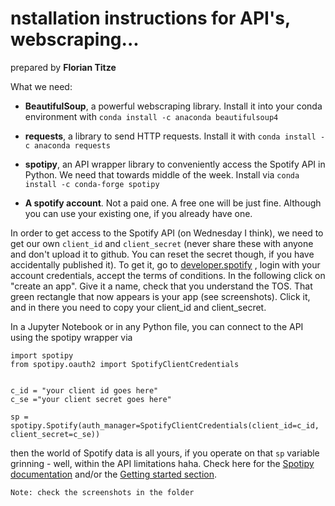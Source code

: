 # nstallation instructions for API's, webscraping...
prepared by **Florian Titze**

What we need:

- **BeautifulSoup**, a powerful webscraping library. Install it into your conda environment with ```conda install -c anaconda beautifulsoup4```

- **requests**, a library to send HTTP requests. Install it with ```conda install -c anaconda requests```

- **spotipy**, an API wrapper library to conveniently access the Spotify API in Python. We need that towards middle of the week. Install via ```conda install -c conda-forge spotipy```

- **A spotify account**. Not a paid one. A free one will be just fine. Although you can use your existing one, if you already have one.

In order to get access to the Spotify API (on Wednesday I think), we need to get our own ```client_id``` and ```client_secret``` (never share these with anyone and don't upload it to github. You can reset the secret though, if you have accidentally published it). To get it, go to [developer.spotify](https://developer.spotify.com/dashboard/login) , login with your account credentials, accept the terms of conditions. In the following click on "create an app". Give it a name, check that you understand the TOS. That green rectangle that now appears is your app (see screenshots). Click it, and in there you need to copy your client_id and client_secret.

In a Jupyter Notebook or in any Python file, you can connect to the API using the spotipy wrapper via

```
import spotipy
from spotipy.oauth2 import SpotifyClientCredentials


c_id = "your client id goes here"
c_se ="your client secret goes here"

sp = spotipy.Spotify(auth_manager=SpotifyClientCredentials(client_id=c_id, client_secret=c_se))
```

then the world of Spotify data is all yours, if you operate on that ```sp``` variable grinning - well, within the API limitations haha.
Check here for the [Spotipy documentation](https://spotipy.readthedocs.io/en/2.19.0/#module-spotipy.client) and/or the [Getting started section](https://spotipy.readthedocs.io/en/2.19.0/#getting-started).

```Note: check the screenshots in the folder```
